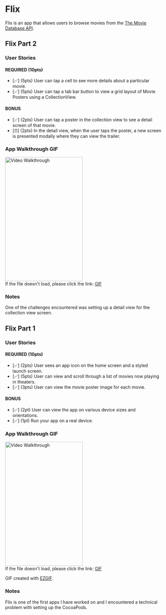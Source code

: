 # Flix

Flix is an app that allows users to browse movies from the [The Movie Database API](http://docs.themoviedb.apiary.io/#).

## Flix Part 2

### User Stories

#### REQUIRED (10pts)
- [✅] (5pts) User can tap a cell to see more details about a particular movie.
- [✅] (5pts) User can tap a tab bar button to view a grid layout of Movie Posters using a CollectionView.

#### BONUS
- [✅] (2pts) User can tap a poster in the collection view to see a detail screen of that movie.
- [⏰] (2pts) In the detail view, when the user taps the poster, a new screen is presented modally where they can view the trailer.

### App Walkthrough GIF
<img src='https://i.imgur.com/DmFc9I8.gif' title='App Walkthrough' width='250' height='400' alt='Video Walkthrough' /><br>
If the file doesn't load, please click the link:
[GIF](https://i.imgur.com/DmFc9I8.gif)

### Notes
One of the challenges encountered was setting up a detail view for the collection view screen.

## Flix Part 1

### User Stories

#### REQUIRED (10pts)
- [✅] (2pts) User sees an app icon on the home screen and a styled launch screen.
- [✅] (5pts) User can view and scroll through a list of movies now playing in theaters.
- [✅] (3pts) User can view the movie poster image for each movie.

#### BONUS
- [✅] (2pt) User can view the app on various device sizes and orientations.
- [✅] (1pt) Run your app on a real device.

### App Walkthrough GIF
<img src='https://i.imgur.com/dCzAPMs.gif' title='App Walkthrough' width='250' height='400' alt='Video Walkthrough' /><br>
If the file doesn't load, please click the link:
[GIF](https://i.imgur.com/dCzAPMs.gif)

GIF created with [EZGIF](https://ezgif.com).

### Notes
Flix is one of the first apps I have worked on and I encountered a technical problem with setting up the CocoaPods.
